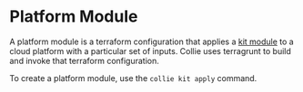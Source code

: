 # Platform Module

A platform module is a terraform configuration that applies a [kit module](../reference/kit-module.md) to a cloud platform with a particular set of inputs. Collie uses terragrunt to build and invoke that terraform configuration.

To create a platform module, use the `collie kit apply` command.
